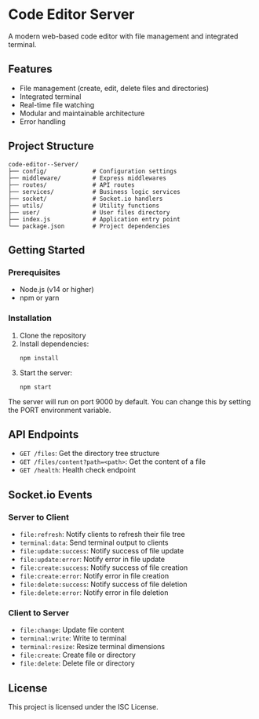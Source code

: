 # Code Editor Server

A modern web-based code editor with file management and integrated terminal.

## Features

- File management (create, edit, delete files and directories)
- Integrated terminal
- Real-time file watching
- Modular and maintainable architecture
- Error handling

## Project Structure

```
code-editor--Server/
├── config/             # Configuration settings
├── middleware/         # Express middlewares
├── routes/             # API routes
├── services/           # Business logic services
├── socket/             # Socket.io handlers
├── utils/              # Utility functions
├── user/               # User files directory
├── index.js            # Application entry point
└── package.json        # Project dependencies
```

## Getting Started

### Prerequisites

- Node.js (v14 or higher)
- npm or yarn

### Installation

1. Clone the repository
2. Install dependencies:
   ```
   npm install
   ```
3. Start the server:
   ```
   npm start
   ```

The server will run on port 9000 by default. You can change this by setting the PORT environment variable.

## API Endpoints

- `GET /files`: Get the directory tree structure
- `GET /files/content?path=<path>`: Get the content of a file
- `GET /health`: Health check endpoint

## Socket.io Events

### Server to Client

- `file:refresh`: Notify clients to refresh their file tree
- `terminal:data`: Send terminal output to clients
- `file:update:success`: Notify success of file update
- `file:update:error`: Notify error in file update
- `file:create:success`: Notify success of file creation
- `file:create:error`: Notify error in file creation
- `file:delete:success`: Notify success of file deletion
- `file:delete:error`: Notify error in file deletion

### Client to Server

- `file:change`: Update file content
- `terminal:write`: Write to terminal
- `terminal:resize`: Resize terminal dimensions
- `file:create`: Create file or directory
- `file:delete`: Delete file or directory

## License

This project is licensed under the ISC License.
